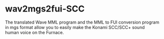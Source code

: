 # wav2mgs2fui-SCC
 The translated Wave MML program and the MML to FUI conversion program in mgs format allow you to easily make the Konami SCC/SCC+ sound human voice on the Furnace.
